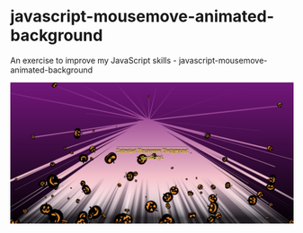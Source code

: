 # javascript-mousemove-animated-background
An exercise to improve my JavaScript skills - javascript-mousemove-animated-background

![Screenshot](javascript-mousemove-animated-background.png)
